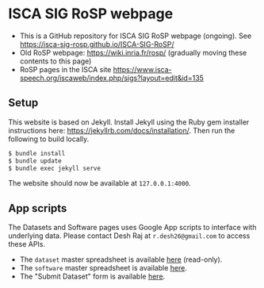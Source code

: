 # ISCA SIG RoSP webpage

- This is a GitHub repository for ISCA SIG RoSP webpage (ongoing). See https://isca-sig-rosp.github.io/ISCA-SIG-RoSP/
- Old RoSP webpage: https://wiki.inria.fr/rosp/ (gradually moving these contents to this page)
- RoSP pages in the ISCA site https://www.isca-speech.org/iscaweb/index.php/sigs?layout=edit&id=135

## Setup

This website is based on Jekyll. Install Jekyll using the Ruby gem installer instructions here: https://jekyllrb.com/docs/installation/. Then run the following to build locally.

```bash
$ bundle install
$ bundle update
$ bundle exec jekyll serve
```

The website should now be available at `127.0.0.1:4000`.

## App scripts

The Datasets and Software pages uses Google App scripts to interface with underlying data. 
Please contact Desh Raj at `r.desh26@gmail.com` to access these APIs.

* The `dataset` master spreadsheet is available [here](https://docs.google.com/spreadsheets/d/16U_v_HRW4KnAaNkBUtcgtwXNO1xArnvXg1ihRhBbMJo/edit?usp=sharing) (read-only).
* The `software` master spreadsheet is available [here](https://docs.google.com/spreadsheets/d/1TLB0TqtssE9bvOf2ByLMOMnkBHxphmOhqCcBE133t7s/edit?usp=sharing).
* The "Submit Dataset" form is available [here](https://forms.gle/PBQ5ipjqTEsDwhYZ9).
